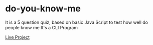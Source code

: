 # do-you-know-me
It is a 5 question quiz, based on basic Java Script to test how well do people know me
It's a CLI Program

[Live Project](https://replit.com/@pnchinmay/do-you-know-me?embed=1&output=1)
